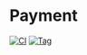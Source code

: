 # Payment

[![CI](https://github.com/BrunoVieiraSouza/Teste2/actions/workflows/CI.yml/badge.svg)](https://github.com/BrunoVieiraSouza/Teste2/actions/workflows/CI.yml) 
[![Tag](https://img.shields.io/github/v/tag/BrunoVieiraSouza/Teste2)](https://github.com/BrunoVieiraSouza/Teste2/releases)

